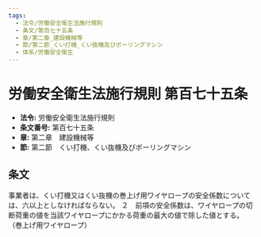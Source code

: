 ```yaml
---
tags:
  - 法令/労働安全衛生法施行規則
  - 条文/第百七十五条
  - 章/第二章_建設機械等
  - 節/第二節_くい打機_くい抜機及びボーリングマシン
  - 体系/労働安全衛生
---
```

# 労働安全衛生法施行規則 第百七十五条

- **法令:** 労働安全衛生法施行規則
- **条文番号:** 第百七十五条
- **章:** 第二章　建設機械等
- **節:** 第二節　くい打機、くい抜機及びボーリングマシン

## 条文
事業者は、くい打機又はくい抜機の巻上げ用ワイヤロープの安全係数については、六以上としなければならない。
２　前項の安全係数は、ワイヤロープの切断荷重の値を当該ワイヤロープにかかる荷重の最大の値で除した値とする。
（巻上げ用ワイヤロープ）

